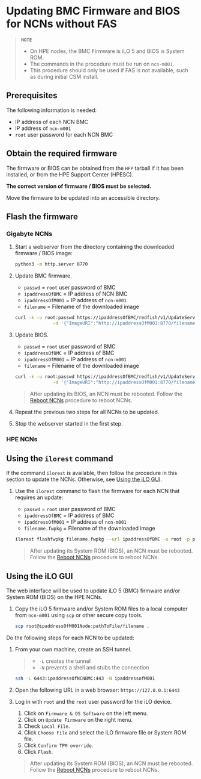 # Updating BMC Firmware and BIOS for NCNs without FAS

> **`NOTE`**
>
> * On HPE nodes, the BMC Firmware is iLO 5 and BIOS is System ROM.
> * The commands in the procedure must be run on `ncn-m001`.
> * This procedure should only be used if FAS is not available, such as during initial CSM install.

## Prerequisites

The following information is needed:

* IP address of each NCN BMC
* IP address of `ncn-m001`
* `root` user password for each NCN BMC

## Obtain the required firmware

The firmware or BIOS can be obtained from the `HFP` tarball if it has been installed, or from the HPE Support Center (HPESC).

**The correct version of firmware / BIOS must be selected.**

Move the firmware to be updated into an accessible directory.

## Flash the firmware

### Gigabyte NCNs

1. Start a webserver from the directory containing the downloaded firmware / BIOS image:

    ```bash
    python3 -m http.server 8770
    ```

1. Update BMC firmware.

    * `passwd` = `root` user password of BMC
    * `ipaddressOfBMC` = IP address of NCN BMC
    * `ipaddressOfM001` = IP address of `ncn-m001`
    * `filename` = Filename of the downloaded image

    ```bash
    curl -k -u root:passwd https://ipaddressOfBMC/redfish/v1/UpdateService/Actions/SimpleUpdate \
                  -d '{"ImageURI":"http://ipaddressOfM001:8770/filename", "TransferProtocol":"HTTP", "UpdateComponent":"BMC"}'
    ```

1. Update BIOS.

    * `passwd` = `root` user password of BMC
    * `ipaddressOfBMC` = IP address of BMC
    * `ipaddressOfM001` = IP address of `ncn-m001`
    * `filename` = Filename of the downloaded image

    ```bash
    curl -k -u root:passwd https://ipaddressOfBMC/redfish/v1/UpdateService/Actions/SimpleUpdate \
                  -d '{"ImageURI":"http://ipaddressOfM001:8770/filename", "TransferProtocol":"HTTP", "UpdateComponent":"BIOS"}'
    ```

    > After updating its BIOS, an NCN must be rebooted. Follow the [Reboot NCNs](../node_management/Reboot_NCNs.md) procedure to reboot NCNs.

1. Repeat the previous two steps for all NCNs to be updated.

1. Stop the webserver started in the first step.

### HPE NCNs

## Using the `ilorest` command

If the command `ilorest` is available, then follow the procedure in this section to update the NCNs.
Otherwise, see [Using the iLO GUI](#using-the-ilo-gui).

1. Use the `ilorest` command to flash the firmware for each NCN that requires an update:

    * `passwd` = `root` user password of BMC
    * `ipaddressOfBMC` = IP address of BMC
    * `ipaddressOfM001` = IP address of `ncn-m001`
    * `filename.fwpkg` = Filename of the downloaded image

    ```bash
    ilorest flashfwpkg filename.fwpkg --url ipaddressOfBMC -u root -p passwd
    ```

    > After updating its System ROM (BIOS), an NCN must be rebooted. Follow the [Reboot NCNs](../node_management/Reboot_NCNs.md) procedure to reboot NCNs.



## Using the iLO GUI

The web interface will be used to update iLO 5 (BMC) firmware and/or System ROM (BIOS) on the HPE NCNs.

1. Copy the iLO 5 firmware and/or System ROM files to a local computer from `ncn-m001` using `scp` or other secure copy tools.

    ```bash
    scp root@ipaddressOfM001Node:pathToFile/filename .
    ```

Do the following steps for each NCN to be updated:

1. From your own machine, create an SSH tunnel.

    > * `-L` creates the tunnel
    > * `-N` prevents a shell and stubs the connection

    ```bash
    ssh -L 6443:ipaddressOfNCNBMC:443 -N ipaddressofM001
    ```

1. Open the following URL in a web browser: `https://127.0.0.1:6443`

1. Log in with `root` and the `root` user password for the iLO device.

    1. Click on `Firmware & OS Software` on the left menu.
    1. Click on `Update Firmware` on the right menu.
    1. Check `Local File`.
    1. Click `Choose File` and select the iLO firmware file or System ROM file.
    1. Click `Confirm TPM override`.
    1. Click `Flash`.

    > After updating its System ROM (BIOS), an NCN must be rebooted. Follow the [Reboot NCNs](../node_management/Reboot_NCNs.md) procedure to reboot NCNs.
